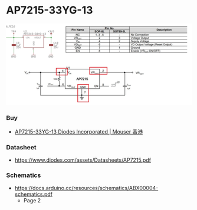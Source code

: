 AP7215-33YG-13
==============
![](./images/circuit.jpg)

### Buy
- [AP7215-33YG-13 Diodes Incorporated | Mouser 香港](https://www.mouser.hk/ProductDetail/Diodes-Incorporated/AP7215-33YG-13?qs=oUsD4qhOtFwdufyWhhLL3g%3D%3D&srsltid=AfmBOopSiTKN_IxIX6ahrBEiM-zUoVGm2_Xw9ISGcZJvHZvWGE_x5i1r)

### Datasheet
- https://www.diodes.com/assets/Datasheets/AP7215.pdf

### Schematics
- https://docs.arduino.cc/resources/schematics/ABX00004-schematics.pdf
  - Page 2
